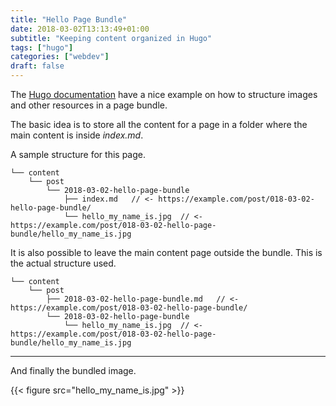 ```yaml
---
title: "Hello Page Bundle"
date: 2018-03-02T13:13:49+01:00
subtitle: "Keeping content organized in Hugo"
tags: ["hugo"]
categories: ["webdev"]
draft: false
---
```


The [Hugo documentation](https://gohugo.io/content-management/organization/#page-bundles) have a nice example on how to structure images and other resources in a page bundle.

<!--more-->

The basic idea is to store all the content for a page in a folder where the main content is inside *index.md*.

A sample structure for this page.
```
└── content
    └── post
        └── 2018-03-02-hello-page-bundle
            ├── index.md   // <- https://example.com/post/018-03-02-hello-page-bundle/
            └── hello_my_name_is.jpg  // <- https://example.com/post/018-03-02-hello-page-bundle/hello_my_name_is.jpg
```

It is also possible to leave the main content page outside the bundle. This is the actual structure used.

```
└── content
    └── post
        ├── 2018-03-02-hello-page-bundle.md   // <- https://example.com/post/018-03-02-hello-page-bundle/
        └── 2018-03-02-hello-page-bundle
            └── hello_my_name_is.jpg  // <- https://example.com/post/018-03-02-hello-page-bundle/hello_my_name_is.jpg
```

---
And finally the bundled image.

{{< figure src="hello_my_name_is.jpg" >}}
